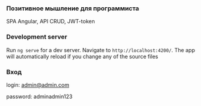 ### Позитивное мышление для программиста
SPA Angular, API CRUD, JWT-token

### Development server

Run `ng serve` for a dev server. Navigate to `http://localhost:4200/`. The app will automatically reload if you change any of the source files

### Вход
login: admin@admin.com

password: adminadmin123
